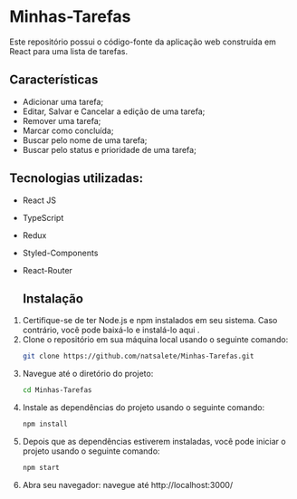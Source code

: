 ﻿# Minhas-Tarefas

Este repositório possui o código-fonte da aplicação web construída em React para uma lista de tarefas.

## Características

* Adicionar uma tarefa;
* Editar, Salvar e Cancelar a edição de uma tarefa;
* Remover uma tarefa;
* Marcar como concluída;
* Buscar pelo nome de uma tarefa;
* Buscar pelo status e prioridade de uma tarefa;

## Tecnologias utilizadas:
* React JS
* TypeScript
* Redux
* Styled-Components
* React-Router

  ## Instalação

1. Certifique-se de ter Node.js e npm instalados em seu sistema. Caso contrário, você pode baixá-lo e instalá-lo aqui .
2. Clone o repositório em sua máquina local usando o seguinte comando:
   ```bash
   git clone https://github.com/natsalete/Minhas-Tarefas.git

3. Navegue até o diretório do projeto:
   ```bash
   cd Minhas-Tarefas

4. Instale as dependências do projeto usando o seguinte comando:
   ```bash
   npm install

5. Depois que as dependências estiverem instaladas, você pode iniciar o projeto usando o seguinte comando:
   ```bash
   npm start

6. Abra seu navegador: navegue até http://localhost:3000/
